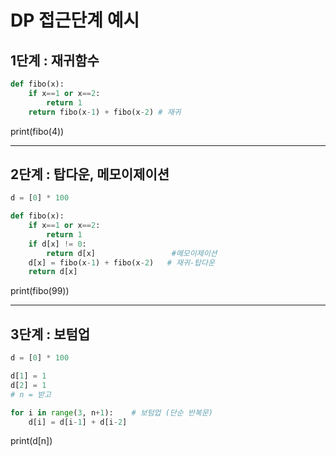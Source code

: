 # DP 접근단계 예시

##   1단계 : 재귀함수
```python
def fibo(x):
    if x==1 or x==2:
        return 1
    return fibo(x-1) + fibo(x-2) # 재귀
```
print(fibo(4))
***
##   2단계 : 탑다운, 메모이제이션
```python
d = [0] * 100

def fibo(x):
    if x==1 or x==2:
        return 1
    if d[x] != 0:
        return d[x]                 #메모이제이션
    d[x] = fibo(x-1) + fibo(x-2)   # 재귀-탑다운
    return d[x]
```
print(fibo(99))
***
##   3단계 : 보텀업
```python
d = [0] * 100

d[1] = 1
d[2] = 1
# n = 받고

for i in range(3, n+1):    # 보텀업 (단순 반복문)
    d[i] = d[i-1] + d[i-2]
```
print(d[n])